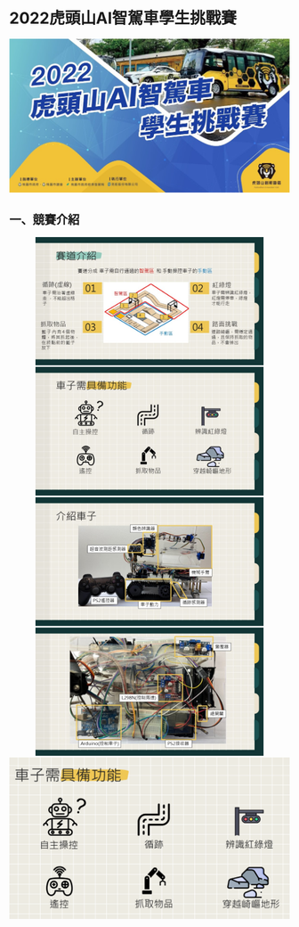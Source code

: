 # 2022虎頭山AI智駕車學生挑戰賽


<div align=center>
    <img src='images/official.jpg' width="800"> 
</div> 


## 一、競賽介紹


<div align=center>
    <img src='images/ppt/投影片2.JPG' width="410"> 
    <img src='images/ppt/投影片3.JPG' width="410"> 
    <img src='images/ppt/投影片4.JPG' width="410"> 
    <img src='images/ppt/投影片5.JPG' width="410"> 
</div> 


<img src='images/function.png'> 
